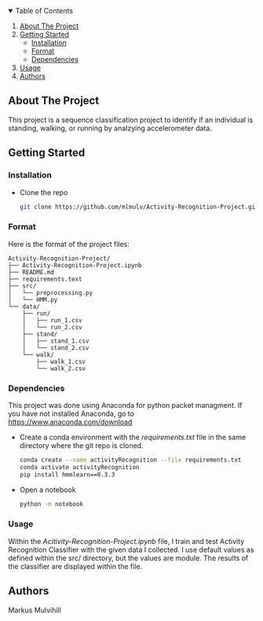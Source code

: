 <details open="open">
  <summary>Table of Contents</summary>
  <ol>
    <li>
      <a href="#about-the-project">About The Project</a>
    </li>
    <li>
      <a href="#getting-started">Getting Started</a>
      <ul>
        <li><a href="#installation">Installation</a></li>
	<li><a href="#format">Format</a></li>
	<li><a href="#dependencies">Dependencies</a></li>
      </ul>
    </li>
    <li><a href="#usage">Usage</a></li>
    <li><a href="#authors">Authors</a></li>
  </ol>
</details>

<!-- ABOUT THE PROJECT -->
## About The Project

This project is a sequence classification project to identify if an individual is standing, walking, or running by analzying accelerometer data.

<!-- GETTING STARTED -->
## Getting Started

### Installation

*  Clone the repo
   ```sh
   git clone https://github.com/mlmulv/Activity-Recognition-Project.git

   ```
<!-- FORMAT -->
### Format 

Here is the format of the project files:

```
Activity-Recognition-Project/
├── Activity-Recognition-Project.ipynb
├── README.md
├── requirements.text
├── src/
│   └── preprocessing.py
│   └── HMM.py
└── data/
    ├── run/
    │   ├── run_1.csv
    │   └── run_2.csv
    ├── stand/
    │   ├── stand_1.csv
    │   └── stand_2.csv
    └── walk/
        ├── walk_1.csv
        └── walk_2.csv
```

### Dependencies

This project was done using Anaconda for python packet managment. If you have not installed Anaconda, go to https://www.anaconda.com/download

* Create a conda environment with the *requirements.txt* file in the same directory where the git repo is cloned.
   ```sh
   conda create --name activityRecognition --file requirements.txt
   conda activate activityRecognition
   pip install hmmlearn==0.3.3

   ```
* Open a notebook
   ```sh
  python -m notebook

   ```
   
<!-- USAGE -->
### Usage

Within the *Acitivity-Recognition-Project.ipynb* file, I train and test Activity Recognition Classifier with the given data I collected. I use default values as defined within the src/ directory, but the values are module. The results of the classifier are displayed within the file.
	

<!-- Authors -->
## Authors

Markus Mulvihill
